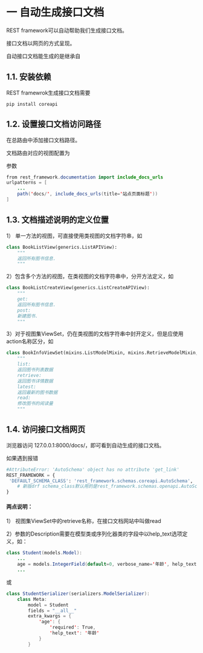 # 一 自动生成接口文档

REST framework可以自动帮助我们生成接口文档。

接口文档以网页的方式呈现。

自动接口文档能生成的是继承自

## 1.1. 安装依赖

REST framewrok生成接口文档需要

```shell
pip install coreapi
```

## 1.2. 设置接口文档访问路径

在总路由中添加接口文档路径。

文档路由对应的视图配置为

参数

```java
from rest_framework.documentation import include_docs_urls
urlpatterns = [
    ...
    path('docs/', include_docs_urls(title='站点页面标题'))
]
```

## 1.3. 文档描述说明的定义位置

1） 单一方法的视图，可直接使用类视图的文档字符串，如

```python
class BookListView(generics.ListAPIView):
    """
    返回所有图书信息.
    """
```

2）包含多个方法的视图，在类视图的文档字符串中，分开方法定义，如

```python
class BookListCreateView(generics.ListCreateAPIView):
    """
    get:
    返回所有图书信息.
    post:
    新建图书.
    """
```

3）对于视图集ViewSet，仍在类视图的文档字符串中封开定义，但是应使用action名称区分，如

```python
class BookInfoViewSet(mixins.ListModelMixin, mixins.RetrieveModelMixin, GenericViewSet):
    """
    list:
    返回图书列表数据
    retrieve:
    返回图书详情数据
    latest:
    返回最新的图书数据
    read:
    修改图书的阅读量
    """
```

## 1.4. 访问接口文档网页

浏览器访问 127.0.0.1:8000/docs/，即可看到自动生成的接口文档。

[](https://img2023.cnblogs.com/blog/1350514/202305/1350514-20230518235337775-951924582.jpg)

如果遇到报错

```python
#AttributeError: 'AutoSchema' object has no attribute 'get_link'
REST_FRAMEWORK = {
 'DEFAULT_SCHEMA_CLASS': 'rest_framework.schemas.coreapi.AutoSchema',
    # 新版drf schema_class默认用的是rest_framework.schemas.openapi.AutoSchema
}
```

#### 两点说明：

1） 视图集ViewSet中的retrieve名称，在接口文档网站中叫做read

2）参数的Description需要在模型类或序列化器类的字段中以help_text选项定义，如：

```java
class Student(models.Model):
    ...
    age = models.IntegerField(default=0, verbose_name='年龄', help_text='年龄')
    ...
```

或

```java
class StudentSerializer(serializers.ModelSerializer):
    class Meta:
        model = Student
        fields = "__all__"
        extra_kwargs = {
            'age': {
                'required': True,
                'help_text': '年龄'
            }
        }
```